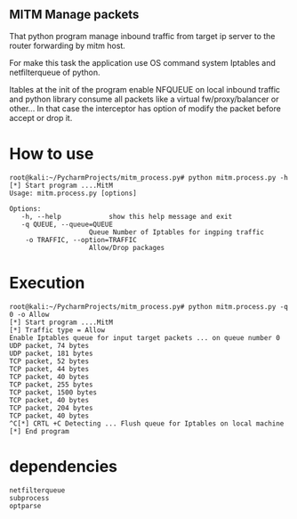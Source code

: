 ## MITM Manage packets 

That python program manage inbound traffic from target ip server to the router forwarding by mitm host.

For  make this task the application use OS command system Iptables and netfilterqueue of python.

Itables at the init of the program enable NFQUEUE on local inbound traffic and python library consume all packets 
like a virtual fw/proxy/balancer  or other... 
In that case the interceptor has option of modify the packet before accept or drop it.

# How to use

    root@kali:~/PycharmProjects/mitm_process.py# python mitm.process.py -h
    [*] Start program ....MitM 
    Usage: mitm.process.py [options]
    
    Options:
       -h, --help            show this help message and exit
       -q QUEUE, --queue=QUEUE
                        Queue Number of Iptables for ingping traffic
        -o TRAFFIC, --option=TRAFFIC
                        Allow/Drop packages

# Execution 

    root@kali:~/PycharmProjects/mitm_process.py# python mitm.process.py -q 0 -o Allow
    [*] Start program ....MitM 
    [*] Traffic type = Allow
    Enable Iptables queue for input target packets ... on queue number 0
    UDP packet, 74 bytes
    UDP packet, 181 bytes
    TCP packet, 52 bytes
    TCP packet, 44 bytes
    TCP packet, 40 bytes
    TCP packet, 255 bytes
    TCP packet, 1500 bytes
    TCP packet, 40 bytes
    TCP packet, 204 bytes
    TCP packet, 40 bytes
    ^C[*] CRTL +C Detecting ... Flush queue for Iptables on local machine 
    [*] End program 

# dependencies

    netfilterqueue
    subprocess
    optparse

 
